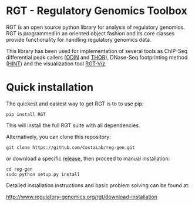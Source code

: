 # RGT - Regulatory Genomics Toolbox

RGT is an open source python library for analysis of regulatory genomics. RGT is programmed in an oriented object fashion and its core classes provide functionality for handling regulatory genomics data.

This library has been used for implementation of several tools as ChIP-Seq differential peak callers ([ODIN](http://www.regulatory-genomics.org/odin-2/) and [THOR](http://www.regulatory-genomics.org/thor-2/)), DNase-Seq footprinting method ([HINT](http://www.regulatory-genomics.org/hint/)) and the visualization tool [RGT-Viz](http://www.regulatory-genomics.org/rgt-viz/).

# Quick installation

The quickest and easiest way to get RGT is to to use pip:

```
pip install RGT
```

This will install the full RGT suite with all dependencies.

Alternatively, you can clone this repository:
```
git clone https://github.com/CostaLab/reg-gen.git
```

or download a specific [release](https://github.com/CostaLab/reg-gen/releases), then proceed to manual installation:

```
cd reg-gen
sudo python setup.py install
```

Detailed installation instructions and basic problem solving can be found at:

http://www.regulatory-genomics.org/rgt/download-installation
